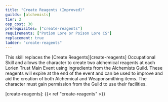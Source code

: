 ```yaml
---
title: "Create Reagents (Improved)"
guilds: [alchemists]
tier: 2
osp_cost: 30
prerequisites: ["create-reagents"]
requirements: ["Potion Lore or Poison Lore CS"]
replacement: true
ladder: "create-reagents"
---
```

This skill replaces the [Create Reagents][create-reagents] Occupational Skill and allows the character to create two alchemical reagents at each Lorien Trust Main Event using ingredients from the Alchemists Guild. These reagents will expire at the end of the event and can be used to improve and aid the creation of both Alchemical and Weaponsmithing items. The character must gain permission from the Guild to use their facilities.

[create-reagents]: {{< ref "create-reagents" >}}